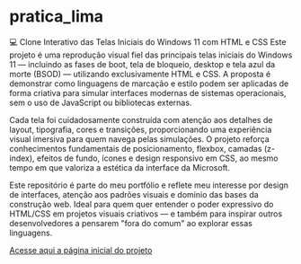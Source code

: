 # pratica_lima
💻 Clone Interativo das Telas Iniciais do Windows 11 com HTML e CSS
Este projeto é uma reprodução visual fiel das principais telas iniciais do Windows 11 — incluindo as fases de boot, tela de bloqueio, desktop e tela azul da morte (BSOD) — utilizando exclusivamente HTML e CSS. A proposta é demonstrar como linguagens de marcação e estilo podem ser aplicadas de forma criativa para simular interfaces modernas de sistemas operacionais, sem o uso de JavaScript ou bibliotecas externas.

Cada tela foi cuidadosamente construída com atenção aos detalhes de layout, tipografia, cores e transições, proporcionando uma experiência visual imersiva para quem navega pelas simulações. O projeto reforça conhecimentos fundamentais de posicionamento, flexbox, camadas (z-index), efeitos de fundo, ícones e design responsivo em CSS, ao mesmo tempo em que valoriza a estética da interface da Microsoft.

Este repositório é parte do meu portfólio e reflete meu interesse por design de interfaces, atenção aos padrões visuais e domínio das bases da construção web. Ideal para quem quer entender o poder expressivo do HTML/CSS em projetos visuais criativos — e também para inspirar outros desenvolvedores a pensarem "fora do comum" ao explorar essas linguagens.



[Acesse aqui a página inicial do projeto](https://joaoppradela.github.io/pratica_lima/1_booting.html)
